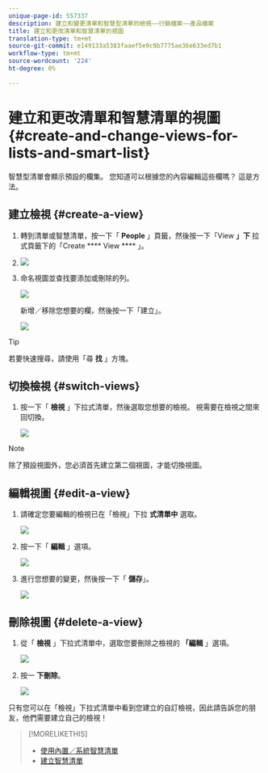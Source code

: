 ```yaml
---
unique-page-id: 557337
description: 建立和變更清單和智慧型清單的檢視——行銷檔案——產品檔案
title: 建立和更改清單和智慧清單的視圖
translation-type: tm+mt
source-git-commit: e149133a5383faaef5e9c9b7775ae36e633ed7b1
workflow-type: tm+mt
source-wordcount: '224'
ht-degree: 0%

---
```



# 建立和更改清單和智慧清單的視圖 {#create-and-change-views-for-lists-and-smart-list}

智慧型清單會顯示預設的欄集。 您知道可以根據您的內容編輯這些欄嗎？ 這是方法。

## 建立檢視 {#create-a-view}

1. 轉到清單或智慧清單，按一下「 **People** 」頁籤，然後按一下「View **」下** 拉式頁籤下的「Create **** View **** 」。
1. ![](assets/smartlist-createview.png)

1. 命名視圖並查找要添加或刪除的列。

   ![](assets/image2014-9-12-11-3a23-3a53.png)

   新增／移除您想要的欄，然後按一下「建立」。

   ![](assets/image2014-9-12-11-3a24-3a7.png)

>[!TIP]
>
>若要快速搜尋，請使用「尋 **找** 」方塊。

## 切換檢視 {#switch-views}

1. 按一下「 **檢視** 」下拉式清單，然後選取您想要的檢視。 視需要在檢視之間來回切換。

   ![](assets/smartlist-customviewchoose.png)

>[!NOTE]
>
> 除了預設視圖外，您必須首先建立第二個視圖，才能切換視圖。

## 編輯視圖 {#edit-a-view}

1. 請確定您要編輯的檢視已在「檢視」下拉 **式清單中** 選取。

   ![](assets/smartlist-customviewchoose.png)

1. 按一下「 **編輯** 」選項。

   ![](assets/smartlist-editcustomview.png)

1. 進行您想要的變更，然後按一下「 **儲存**」。

   ![](assets/image2014-9-12-11-3a27-3a19.png)



## 刪除視圖 {#delete-a-view}

1. 從「 **檢視** 」下拉式清單中，選取您要刪除之檢視的 **「編輯** 」選項。

   ![](assets/smartlist-editcustomview.png)

1. 按一 **下刪除**。

   ![](assets/image2014-9-12-11-3a27-3a39.png)

只有您可以在「檢視」下拉式清單中看到您建立的自訂檢視，因此請告訴您的朋友，他們需要建立自己的檢視！

>[!MORELIKETHIS]
>
>* [使用內置／系統智慧清單](use-built-in-system-smart-lists.md)
>* [建立智慧清單](../../../../product-docs/core-marketo-concepts/smart-lists-and-static-lists/creating-a-smart-list/create-a-smart-list.md)

>



